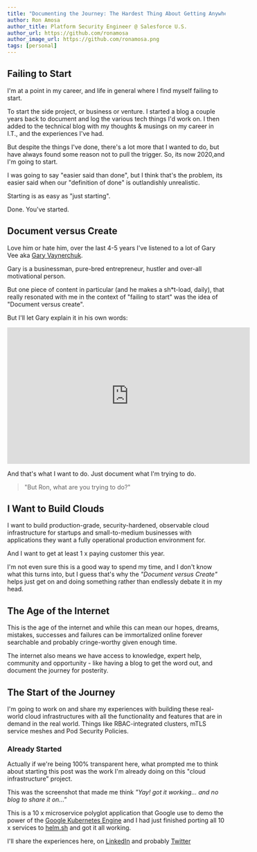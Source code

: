 ```yaml
---
title: "Documenting the Journey: The Hardest Thing About Getting Anywhere, Is Starting Somewhere."
author: Ron Amosa
author_title: Platform Security Engineer @ Salesforce U.S.
author_url: https://github.com/ronamosa
author_image_url: https://github.com/ronamosa.png
tags: [personal]
---
```


## Failing to Start

I'm at a point in my career, and life in general where I find myself failing to start.

To start the side project, or business or venture. I started a blog a couple years back to document and log the various tech things I'd work on. I then added to the technical blog with my thoughts & musings on my career in I.T., and the experiences I've had. 

But despite the things I've done, there's a lot more that I wanted to do, but have always found some reason not to pull the trigger. So, its now 2020,and I'm going to start.

<!--truncate-->

I was going to say "easier said than done", but I think that's the problem, its easier said when our "definition of done" is outlandishly unrealistic.

Starting is as easy as "just starting".

Done. You've started.

## Document versus Create

Love him or hate him, over the last 4-5 years I've listened to a lot of Gary Vee aka [Gary Vaynerchuk](https://www.garyvaynerchuk.com/).

Gary is a businessman, pure-bred entrepreneur, hustler and over-all motivational person. 

But one piece of content in particular (and he makes a sh*t-load, daily), that really resonated with me in the context of "failing to start" was the idea of "Document versus create".

But I'll let Gary explain it in his own words:

<iframe width="560" height="315" src="https://www.youtube-nocookie.com/embed/RVKofRN1dyI?controls=0" frameborder="0" allow="accelerometer; autoplay; encrypted-media; gyroscope; picture-in-picture" allowfullscreen></iframe>

And that's what I want to do. Just document what I'm trying to do.

> "But Ron, what are you trying to do?"

## I Want to Build Clouds

I want to build production-grade, security-hardened, observable cloud infrastructure for startups and small-to-medium businesses with applications they want a fully operational production environment for.

And I want to get at least 1 x paying customer this year.

I'm not even sure this is a good way to spend my time, and I don't know what this turns into, but I guess that's why the _"Document versus Create"_ helps just get on and doing something rather than endlessly debate it in my head.

## The Age of the Internet

This is the age of the internet and while this can mean our hopes, dreams, mistakes, successes and failures can be immortalized online forever searchable and probably cringe-worthy given enough time.

The internet also means we have access to knowledge, expert help, community and opportunity - like having a blog to get the word out, and document the journey for posterity.

## The Start of the Journey

I'm going to work on and share my experiences with building these real-world cloud infrastructures with all the functionality and features that are in demand in the real world. Things like RBAC-integrated clusters, mTLS service meshes and Pod Security Policies.

### Already Started

Actually if we're being 100% transparent here, what prompted me to think about starting this post was the work I'm already doing on this "cloud infrastructure" project.

This was the screenshot that made me think _"Yay! got it working... and no blog to share it on..."_

This is a 10 x microservice polyglot application that Google use to demo the power of the [Google Kubernetes Engine](https://cloud.google.com/kubernetes-engine/) and I had just finished porting all 10 x services to [helm.sh](https://helm.sh/) and got it all working.

I'll share the experiences here, on [LinkedIn](https://www.linkedin.com/in/ron-amosa/) and probably [Twitter](https://twitter.com/iamronamo)

